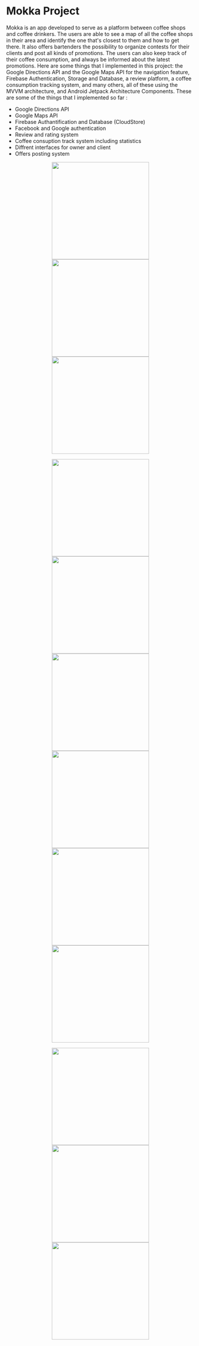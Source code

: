# Mokka Project 

   Mokka is an app developed to serve as a platform between coffee shops and coffee drinkers. The users are able to see a map of all the coffee shops in their area and identify the one that's closest to them and how to get there. It also offers bartenders the possibility to organize contests for their clients and post all kinds of promotions. The users can also keep track of their coffee consumption, and always be informed about the latest promotions. Here are some things that I implemented in this project: the Google Directions API and the Google Maps API for the navigation feature, Firebase Authentication, Storage and Database, a review platform, a coffee consumption tracking system, and many others, all of these using the MVVM architecture, and Android Jetpack Architecture Components.
These are some of the things that I implemented so far :
 - Google Directions API
 - Google Maps API
 - Firebase Authantification and Database (CloudStore)
 - Facebook and Google authentication
 - Review and rating system
 - Coffee consuption track system including statistics
 - Diffrent interfaces for owner and client
 - Offers posting system


<p align="middle">
  <img src="https://user-images.githubusercontent.com/53866394/67204269-d534ab00-f415-11e9-96b4-b5c6b3d29c95.png" width="260" hspace="12" />
  <img src="https://user-images.githubusercontent.com/53866394/67204373-08773a00-f416-11e9-8a7c-63843c82b2d8.png" width="260" hspace="12" /> 
  <img src="https://user-images.githubusercontent.com/53866394/67204421-1c22a080-f416-11e9-9fb8-b53459aa2c22.png" width="260"  />
</p>


<p align="middle">
  <img src="https://user-images.githubusercontent.com/53866394/67204446-28a6f900-f416-11e9-8572-df466b0198ba.png" width="260" hspace="12"/>
  <img src="https://user-images.githubusercontent.com/53866394/67204475-36f51500-f416-11e9-91d7-c5f12a48d74a.png" width="260" hspace="12"/> 
  <img src="https://user-images.githubusercontent.com/53866394/67204497-43796d80-f416-11e9-9b45-8dc6450bb8f9.png" width="260 />
</p>


<p align="middle">
  <img src="https://user-images.githubusercontent.com/53866394/67204519-5429e380-f416-11e9-8094-cf6b6d13efe8.png" width="260" hspace="12"/>
  <img src="https://user-images.githubusercontent.com/53866394/67204548-673cb380-f416-11e9-8ee2-2929964c14fd.png" width="260" hspace="12"/> 
  <img src="https://user-images.githubusercontent.com/53866394/67204578-79b6ed00-f416-11e9-99c5-3330ec9448d8.png" width="260"/>
</p>


<p align="middle">
  <img src="https://user-images.githubusercontent.com/53866394/67204596-84718200-f416-11e9-8c56-6f02928528ea.png" width="260" hspace="12"/>
  <img src="https://user-images.githubusercontent.com/53866394/67204612-905d4400-f416-11e9-80fb-7b4a2efb18c0.png" width="260" hspace="12"/> 
  <img src="https://user-images.githubusercontent.com/53866394/67204627-994e1580-f416-11e9-8e4e-62d1b3a7ffea.png" width="260"/>
</p>








